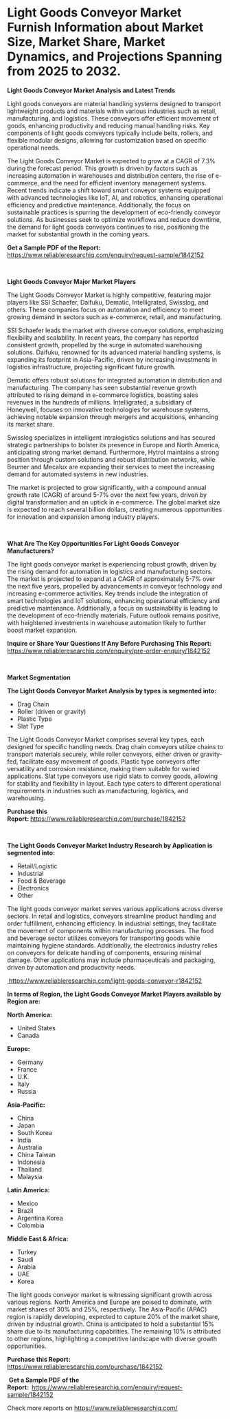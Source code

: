 <p><h1>Light Goods Conveyor Market Furnish Information about Market Size, Market Share, Market Dynamics, and Projections Spanning from 2025 to 2032.</h1></p><p><strong>Light Goods Conveyor Market Analysis and Latest Trends</strong></p>
<p><p>Light goods conveyors are material handling systems designed to transport lightweight products and materials within various industries such as retail, manufacturing, and logistics. These conveyors offer efficient movement of goods, enhancing productivity and reducing manual handling risks. Key components of light goods conveyors typically include belts, rollers, and flexible modular designs, allowing for customization based on specific operational needs.</p><p>The Light Goods Conveyor Market is expected to grow at a CAGR of 7.3% during the forecast period. This growth is driven by factors such as increasing automation in warehouses and distribution centers, the rise of e-commerce, and the need for efficient inventory management systems. Recent trends indicate a shift toward smart conveyor systems equipped with advanced technologies like IoT, AI, and robotics, enhancing operational efficiency and predictive maintenance. Additionally, the focus on sustainable practices is spurring the development of eco-friendly conveyor solutions. As businesses seek to optimize workflows and reduce downtime, the demand for light goods conveyors continues to rise, positioning the market for substantial growth in the coming years.</p></p>
<p><strong>Get a Sample PDF of the Report:&nbsp;</strong> <a href="https://www.reliableresearchiq.com/enquiry/request-sample/1842152?utm_campaign=2336&utm_medium=2&utm_source=Github&utm_content=ia&utm_term=26032025&utm_id=light-goods-conveyor">https://www.reliableresearchiq.com/enquiry/request-sample/1842152</a></p>
<p>&nbsp;</p>
<p><strong>Light Goods Conveyor Major Market Players</strong></p>
<p><p>The Light Goods Conveyor Market is highly competitive, featuring major players like SSI Schaefer, Daifuku, Dematic, Intelligrated, Swisslog, and others. These companies focus on automation and efficiency to meet growing demand in sectors such as e-commerce, retail, and manufacturing.</p><p>SSI Schaefer leads the market with diverse conveyor solutions, emphasizing flexibility and scalability. In recent years, the company has reported consistent growth, propelled by the surge in automated warehousing solutions. Daifuku, renowned for its advanced material handling systems, is expanding its footprint in Asia-Pacific, driven by increasing investments in logistics infrastructure, projecting significant future growth.</p><p>Dematic offers robust solutions for integrated automation in distribution and manufacturing. The company has seen substantial revenue growth attributed to rising demand in e-commerce logistics, boasting sales revenues in the hundreds of millions. Intelligrated, a subsidiary of Honeywell, focuses on innovative technologies for warehouse systems, achieving notable expansion through mergers and acquisitions, enhancing its market share.</p><p>Swisslog specializes in intelligent intralogistics solutions and has secured strategic partnerships to bolster its presence in Europe and North America, anticipating strong market demand. Furthermore, Hytrol maintains a strong position through custom solutions and robust distribution networks, while Beumer and Mecalux are expanding their services to meet the increasing demand for automated systems in new industries.</p><p>The market is projected to grow significantly, with a compound annual growth rate (CAGR) of around 5-7% over the next few years, driven by digital transformation and an uptick in e-commerce. The global market size is expected to reach several billion dollars, creating numerous opportunities for innovation and expansion among industry players.</p></p>
<p>&nbsp;</p>
<p><strong>What Are The Key Opportunities For Light Goods Conveyor Manufacturers?</strong></p>
<p><p>The light goods conveyor market is experiencing robust growth, driven by the rising demand for automation in logistics and manufacturing sectors. The market is projected to expand at a CAGR of approximately 5-7% over the next five years, propelled by advancements in conveyor technology and increasing e-commerce activities. Key trends include the integration of smart technologies and IoT solutions, enhancing operational efficiency and predictive maintenance. Additionally, a focus on sustainability is leading to the development of eco-friendly materials. Future outlook remains positive, with heightened investments in warehouse automation likely to further boost market expansion.</p></p>
<p><strong>Inquire or Share Your Questions If Any Before Purchasing This Report:</strong> <a href="https://www.reliableresearchiq.com/enquiry/pre-order-enquiry/1842152?utm_campaign=2336&utm_medium=2&utm_source=Github&utm_content=ia&utm_term=26032025&utm_id=light-goods-conveyor">https://www.reliableresearchiq.com/enquiry/pre-order-enquiry/1842152</a></p>
<p>&nbsp;</p>
<p><strong>Market Segmentation</strong></p>
<p><strong>The Light Goods Conveyor Market Analysis by types is segmented into:</strong></p>
<p><ul><li>Drag Chain</li><li>Roller (driven or gravity)</li><li>Plastic Type</li><li>Slat Type</li></ul></p>
<p><p>The Light Goods Conveyor Market comprises several key types, each designed for specific handling needs. Drag chain conveyors utilize chains to transport materials securely, while roller conveyors, either driven or gravity-fed, facilitate easy movement of goods. Plastic type conveyors offer versatility and corrosion resistance, making them suitable for varied applications. Slat type conveyors use rigid slats to convey goods, allowing for stability and flexibility in layout. Each type caters to different operational requirements in industries such as manufacturing, logistics, and warehousing.</p></p>
<p><strong>Purchase this Report:&nbsp;</strong><a href="https://www.reliableresearchiq.com/purchase/1842152?utm_campaign=2336&utm_medium=2&utm_source=Github&utm_content=ia&utm_term=26032025&utm_id=light-goods-conveyor">https://www.reliableresearchiq.com/purchase/1842152</a></p>
<p>&nbsp;</p>
<p><strong>The Light Goods Conveyor Market Industry Research by Application is segmented into:</strong></p>
<p><ul><li>Retail/Logistic</li><li>Industrial</li><li>Food & Beverage</li><li>Electronics</li><li>Other</li></ul></p>
<p><p>The light goods conveyor market serves various applications across diverse sectors. In retail and logistics, conveyors streamline product handling and order fulfillment, enhancing efficiency. In industrial settings, they facilitate the movement of components within manufacturing processes. The food and beverage sector utilizes conveyors for transporting goods while maintaining hygiene standards. Additionally, the electronics industry relies on conveyors for delicate handling of components, ensuring minimal damage. Other applications may include pharmaceuticals and packaging, driven by automation and productivity needs.</p></p>
<p><a href="https://www.reliableresearchiq.com/light-goods-conveyor-r1842152?utm_campaign=2336&utm_medium=2&utm_source=Github&utm_content=ia&utm_term=26032025&utm_id=light-goods-conveyor">&nbsp;https://www.reliableresearchiq.com/light-goods-conveyor-r1842152</a></p>
<p><strong>In terms of Region, the Light Goods Conveyor Market Players available by Region are:</strong></p>
<p>
    <p> <strong> North America: </strong>
        <ul>
            <li>United States</li>
            <li>Canada</li>
        </ul>
        </p> 
    <p> <strong> Europe: </strong>
        <ul>
            <li>Germany</li>
            <li>France</li>
            <li>U.K.</li>
            <li>Italy</li>
            <li>Russia</li>
        </ul>
        </p> 
    <p> <strong> Asia-Pacific: </strong>
        <ul>
            <li>China</li>
            <li>Japan</li>
            <li>South Korea</li>
            <li>India</li>
            <li>Australia</li>
            <li>China Taiwan</li>
            <li>Indonesia</li>
            <li>Thailand</li>
            <li>Malaysia</li>
        </ul>
        </p> 
    <p> <strong> Latin America: </strong>
        <ul>
            <li>Mexico</li>
            <li>Brazil</li>
            <li>Argentina Korea</li>
            <li>Colombia</li>
        </ul>
        </p> 
    <p> <strong> Middle East & Africa: </strong>
        <ul>
            <li>Turkey</li>
            <li>Saudi</li>
            <li>Arabia</li>
            <li>UAE</li>
            <li>Korea</li>
        </ul>
    </p>
    </p>
<p><p>The light goods conveyor market is witnessing significant growth across various regions. North America and Europe are poised to dominate, with market shares of 30% and 25%, respectively. The Asia-Pacific (APAC) region is rapidly developing, expected to capture 20% of the market share, driven by industrial growth. China is anticipated to hold a substantial 15% share due to its manufacturing capabilities. The remaining 10% is attributed to other regions, highlighting a competitive landscape with diverse growth opportunities.</p></p>
<p><strong>Purchase this Report: </strong><a href="https://www.reliableresearchiq.com/purchase/1842152?utm_campaign=2336&utm_medium=2&utm_source=Github&utm_content=ia&utm_term=26032025&utm_id=light-goods-conveyor">https://www.reliableresearchiq.com/purchase/1842152</a></p>
<p>&nbsp;<strong>Get a Sample PDF of the Report:&nbsp;&nbsp;</strong><a href="https://www.reliableresearchiq.com/enquiry/request-sample/1842152?utm_campaign=2336&utm_medium=2&utm_source=Github&utm_content=ia&utm_term=26032025&utm_id=light-goods-conveyor">https://www.reliableresearchiq.com/enquiry/request-sample/1842152</a></p>
<p><strong></strong></p>
<p>Check more reports on <a href="https://www.reliableresearchiq.com/?utm_campaign=2336&utm_medium=2&utm_source=Github&utm_content=ia&utm_term=26032025&utm_id=light-goods-conveyor">https://www.reliableresearchiq.com/</a></p>